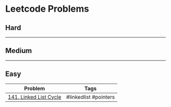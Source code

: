 # Leetcode Problems

## Hard

---

## Medium

---

## Easy

| Problem                       | Tags                  |
| ----------------------------- | --------------------- |
| [141. Linked List Cycle][141] | #linkedlist #pointers |

[141]: https://github.com/mkellydevv/data-structures-and-algorithms/blob/master/leetcode/easy/141.js
